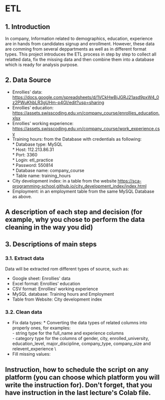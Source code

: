 # ETL

## 1. Introduction
In company, Information related to demographics, education, experience are in hands from candidates signup and enrollment.
However, these data are comming from several deppartments as well as in different format types.
This project introduces the ETL process in step by step to collect all relatted data, fix the missing data and then combine them into a database which is ready for analysis purpose.

## 2. Data Source
- Enrollies' data: https://docs.google.com/spreadsheets/d/1VCkHwBjJGRJ21asd9pxW4_0z2PWuKhbLR3gUHm-p4GI/edit?usp=sharing
- Enrollies' education: https://assets.swisscoding.edu.vn/company_course/enrollies_education.xlsx
- Enrollies' working experience: https://assets.swisscoding.edu.vn/company_course/work_experience.csv
- Training hours: from the Database with credentials as following: \
       * Database type: MySQL \
       * Host: 112.213.86.31 \
       * Port: 3360 \
       * Login: etl_practice \
       * Password: 550814 \
       * Database name: company_course \
       * Table name: training_hours
- City development index: in a table from the website https://sca-programming-school.github.io/city_development_index/index.html
- Employment: in an employment table from the same MySQL Database as above.

## A description of each step and decision (for example, why you chose to perform the data cleaning in the way you did)
## 3. Descriptions of main steps
### 3.1. Extract data
Data will be extracted rom different types of source, such as:
- Google sheet: Enrollies' data
- Excel format: Enrollies' education
- CSV format: Enrollies' working experience
- MySQL database: Training hours and Employment
- Table from Website: City development index

### 3.2. Clean data
- Fix data types:
      * Converting the data types of related columns into properly ones, for examples: \
        - string type for the full_name and experience columns \
        - category type for the columns of gender, city, enrolled_university, education_level, major_discipline, company_type, company_size and relevent_experience \
- Fill missing values:

## Instruction, how to schedule the script on any platform (you can choose which platform you will write the instruction for). Don't forget, that you have instruction in the last lecture's Colab file.
